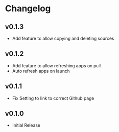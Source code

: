 # Changelog

## v0.1.3
- Add feature to allow copying and deleting sources 

## v0.1.2
- Add feature to allow refreshing apps on pull
- Auto refresh apps on launch

## v0.1.1
- Fix Setting to link to correct Github page

## v0.1.0
- Initial Release